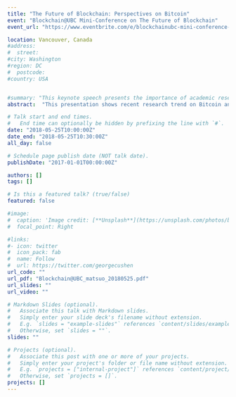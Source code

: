 ```yaml
---
title: "The Future of Blockchain: Perspectives on Bitcoin"
event: "Blockchain@UBC Mini-Conference on The Future of Blockchain"
event_url: "https://www.eventbrite.com/e/blockchainubc-mini-conference-on-the-future-of-blockchain-and-talentinnovation-showcase-tickets-45849051748"

location: Vancouver, Canada
#address:
#  street:
#city: Washington
#region: DC
#  postcode:
#country: USA


#summary: "This keynote speech presents the importance of academic research on blockchain technology and new challenge to build a neutral international research test network."
abstract:  "This presentation shows recent research trend on Bitcoin and how BSafe.network helps the academic blockchain research."

# Talk start and end times.
#   End time can optionally be hidden by prefixing the line with `#`.
date: "2018-05-25T10:00:00Z"
date_end: "2018-05-25T10:30:00Z"
all_day: false

# Schedule page publish date (NOT talk date).
publishDate: "2017-01-01T00:00:00Z"

authors: []
tags: []

# Is this a featured talk? (true/false)
featured: false

#image:
#  caption: 'Image credit: [**Unsplash**](https://unsplash.com/photos/bzdhc5b3Bxs)'
#  focal_point: Right

#links:
#- icon: twitter
#  icon_pack: fab
#  name: Follow
#  url: https://twitter.com/georgecushen
url_code: ""
url_pdf: "Blockchain@UBC_matsuo_20180525.pdf"
url_slides: ""
url_video: ""

# Markdown Slides (optional).
#   Associate this talk with Markdown slides.
#   Simply enter your slide deck's filename without extension.
#   E.g. `slides = "example-slides"` references `content/slides/example-slides.md`.
#   Otherwise, set `slides = ""`.
slides: ""

# Projects (optional).
#   Associate this post with one or more of your projects.
#   Simply enter your project's folder or file name without extension.
#   E.g. `projects = ["internal-project"]` references `content/project/deep-learning/index.md`.
#   Otherwise, set `projects = []`.
projects: []
---
```

